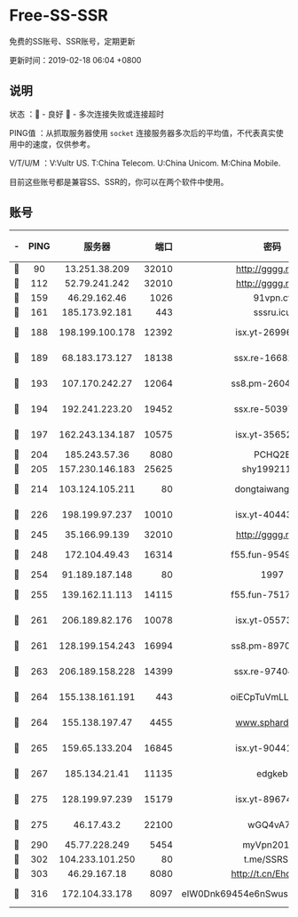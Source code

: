 # Free-SS-SSR

免费的SS账号、SSR账号，定期更新

更新时间：2019-02-18 06:04 +0800

## 说明

状态     ：🙂 - 良好 🙁 - 多次连接失败或连接超时

PING值   ：从抓取服务器使用 `socket` 连接服务器多次后的平均值，不代表真实使用中的速度，仅供参考。

V/T/U/M  ：V:Vultr US. T:China Telecom. U:China Unicom. M:China Mobile.

目前这些账号都是兼容SS、SSR的，你可以在两个软件中使用。

## 账号

|-|PING|服务器|端口|密码|加密方式|区域|V/T/U/M|
|:----:|:----:|:-----:|-----:|:----:|:----:|:----:|:----:|
|🙂|90|13.251.38.209|32010|http://gggg.rocks|chacha20|SG|10↑/10↑/10↑/10↑|
|🙂|112|52.79.241.242|32010|http://gggg.rocks|chacha20|KR|10↑/10↑/10↑/10↑|
|🙂|159|46.29.162.46|1026|91vpn.cf|rc4-md5|RU|10↑/10↑/10↑/10↑|
|🙂|161|185.173.92.181|443|sssru.icu|rc4-md5|RU|10↑/10↑/10↑/10↑|
|🙂|188|198.199.100.178|12392|isx.yt-26996386|aes-256-cfb|US|10↑/10↑/10↑/10↑|
|🙂|189|68.183.173.127|18138|ssx.re-16682458|aes-256-cfb|US|10↑/10↑/10↑/10↑|
|🙂|193|107.170.242.27|12064|ss8.pm-26048071|aes-256-cfb|US|10↑/10↑/10↑/10↑|
|🙂|194|192.241.223.20|19452|ssx.re-50397687|aes-256-cfb|US|10↑/10↑/10↑/10↑|
|🙂|197|162.243.134.187|10575|isx.yt-35652287|aes-256-cfb|US|10↑/10↑/10↑/10↑|
|🙂|204|185.243.57.36|8080|PCHQ2E|rc4-md5|US|10↑/10↑/10↑/10↑|
|🙂|205|157.230.146.183|25625|shy19921124|rc4-md5|US|10↑/10↑/10↑/10↑|
|🙂|214|103.124.105.211|80|dongtaiwang.com|aes-256-cfb|US|10↑/10↑/10↑/10↑|
|🙂|226|198.199.97.237|10010|isx.yt-40443198|aes-256-cfb|US|10↑/10↑/10↑/10↑|
|🙂|245|35.166.99.139|32010|http://gggg.rocks|chacha20|US|10↑/10↑/10↑/10↑|
|🙂|248|172.104.49.43|16314|f55.fun-95495483|aes-256-cfb|SG|10↑/10↑/10↑/10↑|
|🙂|254|91.189.187.148|80|1997|chacha20|US|10↑/10↑/10↑/10↑|
|🙂|255|139.162.11.113|14115|f55.fun-75179094|aes-256-cfb|SG|10↑/10↑/10↑/10↑|
|🙂|261|206.189.82.176|10078|isx.yt-05573873|aes-256-cfb|SG|10↑/10↑/10↑/10↑|
|🙂|261|128.199.154.243|16994|ss8.pm-89707605|aes-256-cfb|SG|10↑/10↑/10↑/10↑|
|🙂|263|206.189.158.228|14399|ssx.re-97404783|aes-256-cfb|SG|10↑/10↑/10↑/10↑|
|🙂|264|155.138.161.191|443|oiECpTuVmLLxk4Ts|aes-256-cfb|US|10↑/10↑/10↑/10↑|
|🙂|264|155.138.197.47|4455|www.sphard.com|aes-256-cfb|US|10↑/10↑/10↑/10↑|
|🙂|265|159.65.133.204|16845|isx.yt-90441327|aes-256-cfb|SG|10↑/10↑/10↑/10↑|
|🙂|267|185.134.21.41|11135|edgkeb|aes-256-cfb|GB|10↑/10↑/10↑/10↑|
|🙂|275|128.199.97.239|15179|isx.yt-89674544|aes-256-cfb|SG|10↑/10↑/10↑/10↑|
|🙂|275|46.17.43.2|22100|wGQ4vA7D|aes-256-gcm|RU|10↑/10↑/10↑/10↑|
|🙂|290|45.77.228.249|5454|myVpn2019[]|rc4-md5|GB|10↑/10↑/10↑/10↑|
|🙂|302|104.233.101.250|80|t.me/SSRSUB|rc4-md5|CA|9↑/10↑/10↑/10↑|
|🙂|303|46.29.167.18|8080|http://t.cn/EhdmTxe|rc4-md5|RU|10↑/10↑/10↑/10↑|
|🙂|316|172.104.33.178|8097|eIW0Dnk69454e6nSwuspv9DmS201tQ0D|aes-256-cfb|SG|10↑/10↑/10↑/10↑|
